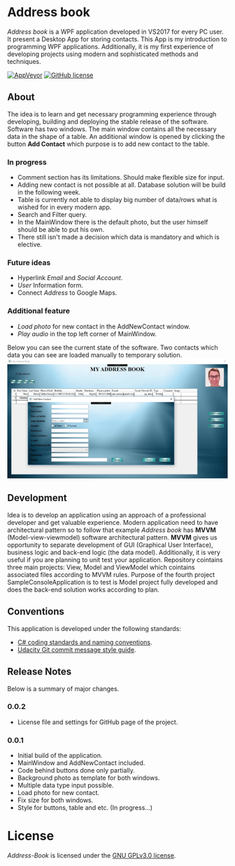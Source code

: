# Address book
*Address book* is a WPF application developed in VS2017 for every PC user. It present a Desktop App for storing contacts. This App is my introduction to programming WPF applications. Additionally, it is my first experience of developing projects using modern and sophisticated methods and techniques.
 

[![AppVeyor](https://img.shields.io/appveyor/ci/gruntjs/grunt.svg)](![AppVeyor](https://img.shields.io/appveyor/ci/pytagora/Address-book.svg))
[![GitHub license](https://img.shields.io/github/license/pytagora/Address-book.svg)](https://github.com/pytagora/Address-book/blob/master/LICENSE.md)

## About
The idea is to learn and get necessary programming experience through developing, building and deploying the stable release of the software. Software has two windows. The main window contains all the necessary data in the shape of a table. An additional window is opened by clicking the button **Add Contact** which purpose is to add new contact to the table.

### In progress
- Comment section has its limitations. Should make flexible size for input.
- Adding new contact is not possible at all. Database solution will be build in the following week.
- Table is currently not able to display big number of data/rows what is wished for in every modern app.
- Search and Filter query.
- In the MainWindow there is the default photo, but the user himself should be able to put his own.
- There still isn't made a decision which data is mandatory and which is elective.

### Future ideas
- Hyperlink *Email* and *Social Account*.
- *User* Information form.
- Connect *Address* to Google Maps.

### Additional feature
- *Load photo* for new contact in the AddNewContact window.
- *Play audio* in the top left corner of MainWindow.

Below you can see the current state of the software. Two contacts which data you can see are loaded manually to temporary solution.
![Current look of the application](https://raw.githubusercontent.com/pytagora/Address-Book/master/projects/view/images/demo.jpg)

## Development
Idea is to develop an application using an approach of a professional developer and get valuable experience. Modern application need to have architectural pattern so to follow that example *Address book* has **MVVM** (Model-view-viewmodel) software architectural pattern. **MVVM** gives us opportunity to separate development of GUI (Graphical User Interface), business logic and back-end logic (the data model). Additionally, it is very useful if you are planning to unit test your application. Repository cointains three main projects: View, Model and ViewModel which cointains associated files according to MVVM rules. Purpose of the fourth project SampleConsoleApplication is to test is Model project fully developed and does the back-end solution works according to plan.

## Conventions
This application is developed under the following standards:
- [C# coding standards and naming conventions](https://www.dofactory.com/reference/csharp-coding-standards).
- [Udacity Git commit message style guide](http://udacity.github.io/git-styleguide/).

## Release Notes
Below is a summary of major changes.

### 0.0.2
- License file and settings for GitHub page of the project.

### 0.0.1
- Initial build of the application.
- MainWindow and AddNewContact included.
- Code behind buttons done only partially.
- Background photo as template for both windows.
- Multiple data type input possible.
- Load photo for new contact.
- Fix size for both windows.
- Style for buttons, table and etc. (In progress...)

# License
*Address-Book* is licensed under the [GNU GPLv3.0 license](https://github.com/pytagora/Address-book/blob/master/LICENSE.md).
